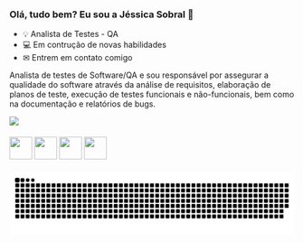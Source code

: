 ### Olá, tudo bem? Eu sou a Jéssica Sobral 👋

- 💡 Analista de Testes - QA
- 💻 Em contrução de novas habilidades
- ✉ Entrem em contato comigo

 Analista de testes de Software/QA e sou responsável por assegurar a qualidade do software através da análise de requisitos, elaboração de planos de teste,    execução de testes funcionais e não-funcionais, bem como na documentação e relatórios de bugs.

 <div>
  <a href="https://www.linkedin.com/in/jessicasobral/" target="_blank"><img src="https://img.shields.io/badge/-LinkedIn-%230077B5?style=for-the-badge&logo=linkedin&logoColor=white" target="_blank"></a>   
</a>

  <div style="display: inline_bock"><br>
  
  <img align="center" height="40" width="40" src="https://www.svgrepo.com/show/373542/cypress.svg" />
  
   <img align="center" height="40" width="40" src="https://cdn.jsdelivr.net/gh/devicons/devicon/icons/html5/html5-original.svg" />
   <img align="center" height="40" width="40" src="https://cdn.jsdelivr.net/gh/devicons/devicon/icons/css3/css3-original.svg" />
   <img img align="center" height="40" width="40" src="https://cdn.jsdelivr.net/gh/devicons/devicon/icons/javascript/javascript-original.svg" />


          
    
  </div>
  
 ###  
  
   ![Snake animation](https://github.com/JessicaSoobral/JessicaSoobral/blob/output/github-contribution-grid-snake.svg)
    
  </div>
